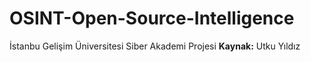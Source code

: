 # OSINT-Open-Source-Intelligence
İstanbu Gelişim Üniversitesi Siber Akademi Projesi
**Kaynak:** Utku Yıldız 
